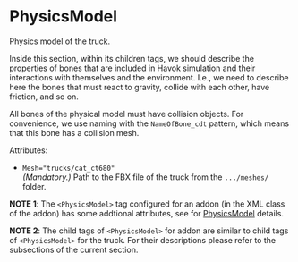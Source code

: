 # PhysicsModel

Physics model of the truck.

Inside this section, within its children tags, we should describe the properties of bones that are included in Havok simulation and their interactions with themselves and the environment. I.e., we need to describe here the bones that must react to gravity, collide with each other, have friction, and so on.

All bones of the physical model must have collision objects. For convenience, we use naming with the `NameOfBone_cdt` pattern, which means that this bone has a collision mesh.

Attributes:

-   `Mesh="trucks/cat_ct680"`  
    *(Mandatory.)* Path to the FBX file of the truck from the `.../meshes/` folder.

**NOTE 1**: The `<PhysicsModel>` tag configured for an addon (in the XML class of the addon) has some addtional attributes, see for [PhysicsModel](./../../truckaddon/physicsmodel/index.md) details. 

**NOTE 2**: The child tags of `<PhysicsModel>` for addon are similar to child tags of `<PhysicsModel>` for the truck. For their descriptions please refer to the subsections of the current section.

